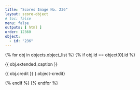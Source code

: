 ```yaml
---
title: "Scores Image No. 236"
layout: score-object
# toc: false
menu: false
outputs: [ html ]
order: 12360
object:
  - id: "236"
---
```


{% for obj in objects.object_list %}
{% if obj.id == object[0].id %}

{{ obj.extended_caption }}

{{ obj.credit }} {.object-credit}

{% endif %}
{% endfor %}
